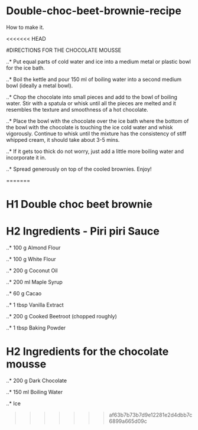 # Double-choc-beet-brownie-recipe
How to make it. 

<<<<<<< HEAD

#DIRECTIONS FOR THE CHOCOLATE MOUSSE

..* Put equal parts of cold water and ice into a medium metal or plastic bowl for the ice bath.

..* Boil the kettle and pour 150 ml of boiling water into a second medium bowl (ideally a metal bowl).

..* Chop the chocolate into small pieces and add to the bowl of boiling water. Stir with a spatula or whisk until all the pieces are melted and it resembles the texture and smoothness of a hot chocolate.

..* Place the bowl with the chocolate over the ice bath where the bottom of the bowl with the chocolate is touching the ice cold water and whisk vigorously. Continue to whisk until the mixture has the consistency of stiff whipped cream, it should take about 3-5 mins.

..* If it gets too thick do not worry, just add a little more boiling water and incorporate it in.

..* Spread generously on top of the cooled brownies. Enjoy!

=======
# H1 Double choc beet brownie

# H2 Ingredients - Piri piri Sauce
 
..* 100 g Almond Flour
 
..* 100 g White Flour
 
..* 200 g Coconut Oil
 
..* 200 ml Maple Syrup
 
..* 60 g Cacao
 
..* 1 tbsp Vanilla Extract
 
..* 200 g Cooked Beetroot (chopped roughly)
 
..* 1 tbsp Baking Powder

# H2 Ingredients for the chocolate mousse
 
..* 200 g Dark Chocolate
 
..* 150 ml Boiling Water
 
..* Ice
>>>>>>> af63b7b73b7d9e12281e2d4dbb7c6899a665d09c

